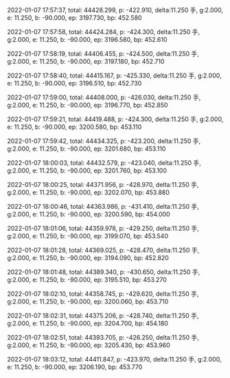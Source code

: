 2022-01-07 17:57:37, total: 44428.299, p: -422.910, delta:11.250 手, g:2.000, e: 11.250, b: -90.000, ep: 3197.730, bp: 452.580

2022-01-07 17:57:58, total: 44424.284, p: -424.300, delta:11.250 手, g:2.000, e: 11.250, b: -90.000, ep: 3196.580, bp: 452.610

2022-01-07 17:58:19, total: 44406.455, p: -424.500, delta:11.250 手, g:2.000, e: 11.250, b: -90.000, ep: 3197.180, bp: 452.710

2022-01-07 17:58:40, total: 44415.167, p: -425.330, delta:11.250 手, g:2.000, e: 11.250, b: -90.000, ep: 3196.510, bp: 452.730

2022-01-07 17:59:00, total: 44408.000, p: -426.030, delta:11.250 手, g:2.000, e: 11.250, b: -90.000, ep: 3196.770, bp: 452.850

2022-01-07 17:59:21, total: 44419.488, p: -424.300, delta:11.250 手, g:2.000, e: 11.250, b: -90.000, ep: 3200.580, bp: 453.110

2022-01-07 17:59:42, total: 44434.325, p: -423.200, delta:11.250 手, g:2.000, e: 11.250, b: -90.000, ep: 3201.680, bp: 453.110

2022-01-07 18:00:03, total: 44432.579, p: -423.040, delta:11.250 手, g:2.000, e: 11.250, b: -90.000, ep: 3201.760, bp: 453.100

2022-01-07 18:00:25, total: 44371.956, p: -428.970, delta:11.250 手, g:2.000, e: 11.250, b: -90.000, ep: 3202.070, bp: 453.880

2022-01-07 18:00:46, total: 44363.986, p: -431.410, delta:11.250 手, g:2.000, e: 11.250, b: -90.000, ep: 3200.590, bp: 454.000

2022-01-07 18:01:06, total: 44359.978, p: -429.250, delta:11.250 手, g:2.000, e: 11.250, b: -90.000, ep: 3199.070, bp: 453.540

2022-01-07 18:01:28, total: 44369.025, p: -428.470, delta:11.250 手, g:2.000, e: 11.250, b: -90.000, ep: 3194.090, bp: 452.820

2022-01-07 18:01:48, total: 44389.340, p: -430.650, delta:11.250 手, g:2.000, e: 11.250, b: -90.000, ep: 3195.510, bp: 453.270

2022-01-07 18:02:10, total: 44358.745, p: -429.620, delta:11.250 手, g:2.000, e: 11.250, b: -90.000, ep: 3200.060, bp: 453.710

2022-01-07 18:02:31, total: 44375.206, p: -428.740, delta:11.250 手, g:2.000, e: 11.250, b: -90.000, ep: 3204.700, bp: 454.180

2022-01-07 18:02:51, total: 44393.705, p: -426.250, delta:11.250 手, g:2.000, e: 11.250, b: -90.000, ep: 3205.430, bp: 453.960

2022-01-07 18:03:12, total: 44411.847, p: -423.970, delta:11.250 手, g:2.000, e: 11.250, b: -90.000, ep: 3206.190, bp: 453.770
